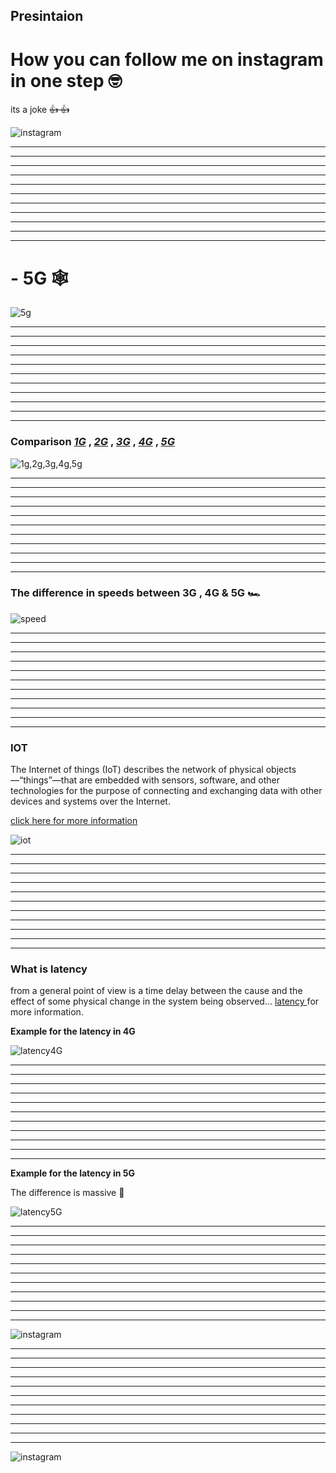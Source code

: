 ## Presintaion





# How you can follow me on instagram in one step 🤓  
 its a joke  ~~👍 👍~~ 


![instagram](https://raw.githubusercontent.com/Ahmad-Hendi/Presintaion/main/Images/1.png)


___
___
___
___
___
___
___
___
___
___
___

# - 5G 🕸

![5g](https://raw.githubusercontent.com/Ahmad-Hendi/Presintaion/main/Images/2-2.png)


___
___
___
___
___
___
___
___
___
___
___

### Comparison _[1G]()_ , _[2G]()_ , _[3G]()_ , _[4G]()_ , _[5G]()_ 

![1g,2g,3g,4g,5g](https://raw.githubusercontent.com/Ahmad-Hendi/Presintaion/main/Images/3.jpeg)


___
___
___
___
___
___
___
___
___
___
___
### The difference in speeds between  3G , 4G & 5G 🏎

![speed](https://github.com/Ahmad-Hendi/Presintaion/blob/main/Images/4-4.png)

___
___
___
___
___
___
___
___
___
___
___

### IOT 
The Internet of things (IoT) describes the network of physical objects—“things”—that are embedded with sensors, software, and other technologies for the purpose of connecting and exchanging data with other devices and systems over the Internet.

[click here for more information](https://en.wikipedia.org/wiki/Internet_of_things)



![iot](https://raw.githubusercontent.com/Ahmad-Hendi/Presintaion/main/Images/5.jpg)



___
___
___
___
___
___
___
___
___
___
___

### What is latency 
from a general point of view is a time delay between the cause and the effect of some physical change in the system being observed...
[latency ](https://en.wikipedia.org/wiki/Latency_(engineering)) for more information.

__Example for the latency in 4G__


![latency4G](https://raw.githubusercontent.com/Ahmad-Hendi/Presintaion/main/Images/6.png)


___
___
___
___
___
___
___
___
___
___
___

__Example for the latency in 5G__

The difference is massive 🚀

![latency5G](https://raw.githubusercontent.com/Ahmad-Hendi/Presintaion/main/Images/7.png)


___
___
___
___
___
___
___
___
___
___
___

![instagram](https://raw.githubusercontent.com/Ahmad-Hendi/Presintaion/main/Images/8.png)


___
___
___
___
___
___
___
___
___
___
___

![instagram](https://raw.githubusercontent.com/Ahmad-Hendi/Presintaion/main/Images/9.jpeg)





